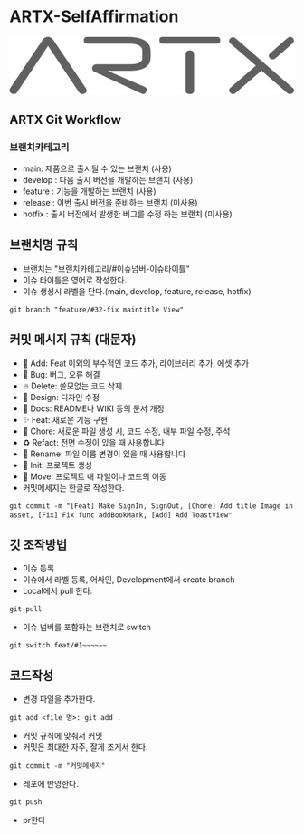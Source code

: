 # ARTX-SelfAffirmation
![ex_screenshot](./img/artx_logo_gray.svg)
## ARTX Git Workflow
### 브랜치카테고리
- main: 제품으로 출시될 수 있는 브랜치 (사용)
- develop : 다음 출시 버전을 개발하는 브랜치 (사용)
- feature : 기능을 개발하는 브랜치 (사용)
- release : 이번 출시 버전을 준비하는 브랜치 (미사용)
- hotfix : 출시 버전에서 발생한 버그를 수정 하는 브랜치 (미사용)

## 브랜치명 규칙
- 브랜치는 "브랜치카테고리/#이슈넘버-이슈타이틀"
- 이슈 타이틀은 영어로 작성한다.
- 이슈 생성시 라벨을 단다.(main, develop, feature, release, hotfix)
```shell
git branch "feature/#32-fix maintitle View"
```

## 커밋 메시지 규칙 (대문자)
- 🍱 Add: Feat 이외의 부수적인 코드 추가, 라이브러리 추가, 에셋 추가
- 🐛 Bug: 버그, 오류 해결
- 🔥 Delete: 쓸모없는 코드 삭제
- 🎨 Design: 디자인 수정
- 📝 Docs: README나 WIKI 등의 문서 개정
- ✨ Feat: 새로운 기능 구현
- 🔨 Chore: 새로운 파일 생성 시, 코드 수정, 내부 파일 수정, 주석
- ♻️ Refact: 전면 수정이 있을 때 사용합니다
- 💬 Rename: 파일 이름 변경이 있을 때 사용합니다
- 🎉 Init: 프로젝트 생성
- 🚚 Move: 프로젝트 내 파일이나 코드의 이동
- 커밋메세지는 한글로 작성한다.
```shell
git commit -m "[Feat] Make SignIn, SignOut, [Chore] Add title Image in asset, [Fix] Fix func addBookMark, [Add] Add ToastView"
```

## 깃 조작방법
- 이슈 등록
- 이슈에서 라벨 등록, 어싸인, Development에서 create branch
- Local에서 pull 한다.
```shell
git pull
```
- 이슈 넘버를 포함하는 브랜치로 switch
```shell
git switch feat/#1~~~~~~
```
## 코드작성
- 변경 파일을 추가한다.
```shell
git add <file 명>: git add .
```
- 커밋 규칙에 맞춰서 커밋
- 커밋은 최대한 자주, 잘게 조게서 한다.
```shell
git commit -m "커밋메세지"
```
- 레포에 반영한다.
```shell
git push
```
- pr한다
